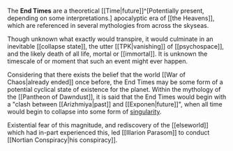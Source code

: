 The **End Times** are a theoretical [[Time|future]]^[Potentially present, depending on some interpretations.] apocalyptic era of [[the Heavens]], which are referenced in several mythologies from across the skyseas.

Though unknown what exactly would transpire, it would culminate in an inevitable [[collapse state]], the utter [[TPK|vanishing]] of [[psychospace]], and the likely death of all life, mortal or [[immortal]]. It is unknown the timescale of or moment that such an event might ever happen.

Considering that there exists the belief that the world [[War of Chaos|already ended]] once before, the End Times may be some form of a potential cyclical state of existence for the planet. Within the mythology of the [[Pantheon of Dawndust]], it is said that the End Times would begin with a "clash between [[Arizhmiya|past]] and [[Exponen|future]]", when all time would begin to collapse into some form of [singularity](https://en.wikipedia.org/wiki/Initial_singularity).

Existential fear of this magnitude, and rediscovery of the [[elseworld]] which had in-part experienced this, led [[Illarion Parasom]] to conduct [[Nortian Conspiracy|his conspiracy]].

